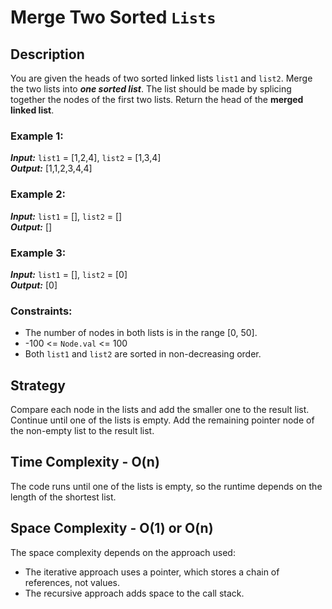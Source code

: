 # Merge Two Sorted `Lists`

## Description
You are given the heads of two sorted linked lists `list1` and `list2`.
Merge the two lists into ***one sorted list***. The list should be made by splicing together the nodes of the first two lists. Return the head of the **merged linked list**.

### Example 1:
***Input:*** `list1` = [1,2,4], `list2` = [1,3,4]  
***Output:*** [1,1,2,3,4,4]

### Example 2:
***Input:*** `list1` = [], `list2` = []  
***Output:*** []

### Example 3:
***Input:*** `list1` = [], `list2` = [0]  
***Output:*** [0]

### Constraints:
- The number of nodes in both lists is in the range [0, 50].  
- -100 <= `Node.val` <= 100  
- Both `list1` and `list2` are sorted in non-decreasing order.

## Strategy
Compare each node in the lists and add the smaller one to the result list. Continue until one of the lists is empty. Add the remaining pointer node of the non-empty list to the result list.

## Time Complexity - O(n)
The code runs until one of the lists is empty, so the runtime depends on the length of the shortest list.

## Space Complexity - O(1) or O(n)
The space complexity depends on the approach used: 
- The iterative approach uses a pointer, which stores a chain of references, not values. 
- The recursive approach adds space to the call stack.
